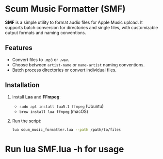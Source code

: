 # Scum Music Formatter (SMF)

**SMF** is a simple utility to format audio files for Apple Music upload. It supports batch conversion for directories and single files, with customizable output formats and naming conventions.

## Features

- Convert files to `.mp3` or `.wav`.
- Choose between `artist-name` or `name-artist` naming conventions.
- Batch process directories or convert individual files.

## Installation

1. Install **Lua** and **FFmpeg**:
   - `sudo apt install lua5.1 ffmpeg` (Ubuntu)
   - `brew install lua ffmpeg` (macOS)

2. Run the script:
   ```bash
   lua scum_music_formatter.lua --path /path/to/files

# Run lua SMF.lua -h for usage
